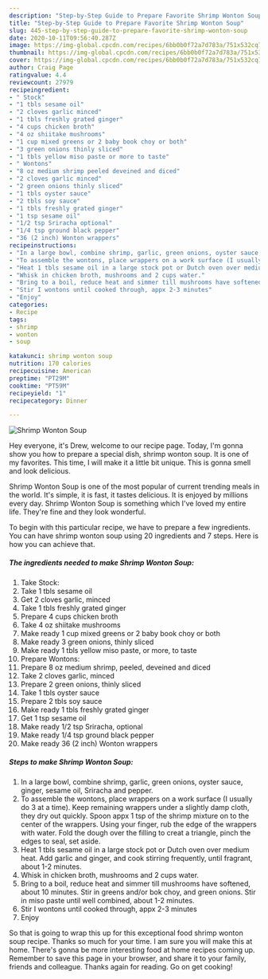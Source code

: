 ```yaml
---
description: "Step-by-Step Guide to Prepare Favorite Shrimp Wonton Soup"
title: "Step-by-Step Guide to Prepare Favorite Shrimp Wonton Soup"
slug: 445-step-by-step-guide-to-prepare-favorite-shrimp-wonton-soup
date: 2020-10-11T09:56:40.287Z
image: https://img-global.cpcdn.com/recipes/6bb0b0f72a7d783a/751x532cq70/shrimp-wonton-soup-recipe-main-photo.jpg
thumbnail: https://img-global.cpcdn.com/recipes/6bb0b0f72a7d783a/751x532cq70/shrimp-wonton-soup-recipe-main-photo.jpg
cover: https://img-global.cpcdn.com/recipes/6bb0b0f72a7d783a/751x532cq70/shrimp-wonton-soup-recipe-main-photo.jpg
author: Craig Page
ratingvalue: 4.4
reviewcount: 27979
recipeingredient:
- " Stock"
- "1 tbls sesame oil"
- "2 cloves garlic minced"
- "1 tbls freshly grated ginger"
- "4 cups chicken broth"
- "4 oz shiitake mushrooms"
- "1 cup mixed greens or 2 baby book choy or both"
- "3 green onions thinly sliced"
- "1 tbls yellow miso paste or more to taste"
- " Wontons"
- "8 oz medium shrimp peeled deveined and diced"
- "2 cloves garlic minced"
- "2 green onions thinly sliced"
- "1 tbls oyster sauce"
- "2 tbls soy sauce"
- "1 tbls freshly grated ginger"
- "1 tsp sesame oil"
- "1/2 tsp Sriracha optional"
- "1/4 tsp ground black pepper"
- "36 (2 inch) Wonton wrappers"
recipeinstructions:
- "In a large bowl, combine shrimp, garlic, green onions, oyster sauce, ginger, sesame oil, Sriracha and pepper."
- "To assemble the wontons, place wrappers on a work surface (I usually do 3 at a time). Keep remaining wrappers under a slightly damp cloth, they dry out quickly. Spoon appx 1 tsp of the shrimp mixture on to the center of the wrappers. Using your finger, rub the edge of the wrappers with water. Fold the dough over the filling to creat a triangle, pinch the edges to seal, set aside."
- "Heat 1 tbls sesame oil in a large stock pot or Dutch oven over medium heat. Add garlic and ginger, and cook stirring frequently, until fragrant, about 1-2 minutes."
- "Whisk in chicken broth, mushrooms and 2 cups water."
- "Bring to a boil, reduce heat and simmer till mushrooms have softened, about 10 minutes. Stir in greens and/or bok choy, and green onions. Stir in miso paste until well combined, about 1-2 minutes."
- "Stir I wontons until cooked through, appx 2-3 minutes"
- "Enjoy"
categories:
- Recipe
tags:
- shrimp
- wonton
- soup

katakunci: shrimp wonton soup 
nutrition: 170 calories
recipecuisine: American
preptime: "PT29M"
cooktime: "PT59M"
recipeyield: "1"
recipecategory: Dinner

---
```



![Shrimp Wonton Soup](https://img-global.cpcdn.com/recipes/6bb0b0f72a7d783a/751x532cq70/shrimp-wonton-soup-recipe-main-photo.jpg)

Hey everyone, it's Drew, welcome to our recipe page. Today, I'm gonna show you how to prepare a special dish, shrimp wonton soup. It is one of my favorites. This time, I will make it a little bit unique. This is gonna smell and look delicious.



Shrimp Wonton Soup is one of the most popular of current trending meals in the world. It's simple, it is fast, it tastes delicious. It is enjoyed by millions every day. Shrimp Wonton Soup is something which I've loved my entire life. They're fine and they look wonderful.


To begin with this particular recipe, we have to prepare a few ingredients. You can have shrimp wonton soup using 20 ingredients and 7 steps. Here is how you can achieve that.

<!--inarticleads1-->

##### The ingredients needed to make Shrimp Wonton Soup:

1. Take  Stock:
1. Take 1 tbls sesame oil
1. Get 2 cloves garlic, minced
1. Take 1 tbls freshly grated ginger
1. Prepare 4 cups chicken broth
1. Take 4 oz shiitake mushrooms
1. Make ready 1 cup mixed greens or 2 baby book choy or both
1. Make ready 3 green onions, thinly sliced
1. Make ready 1 tbls yellow miso paste, or more, to taste
1. Prepare  Wontons:
1. Prepare 8 oz medium shrimp, peeled, deveined and diced
1. Take 2 cloves garlic, minced
1. Prepare 2 green onions, thinly sliced
1. Take 1 tbls oyster sauce
1. Prepare 2 tbls soy sauce
1. Make ready 1 tbls freshly grated ginger
1. Get 1 tsp sesame oil
1. Make ready 1/2 tsp Sriracha, optional
1. Make ready 1/4 tsp ground black pepper
1. Make ready 36 (2 inch) Wonton wrappers




<!--inarticleads2-->

##### Steps to make Shrimp Wonton Soup:

1. In a large bowl, combine shrimp, garlic, green onions, oyster sauce, ginger, sesame oil, Sriracha and pepper.
1. To assemble the wontons, place wrappers on a work surface (I usually do 3 at a time). Keep remaining wrappers under a slightly damp cloth, they dry out quickly. Spoon appx 1 tsp of the shrimp mixture on to the center of the wrappers. Using your finger, rub the edge of the wrappers with water. Fold the dough over the filling to creat a triangle, pinch the edges to seal, set aside.
1. Heat 1 tbls sesame oil in a large stock pot or Dutch oven over medium heat. Add garlic and ginger, and cook stirring frequently, until fragrant, about 1-2 minutes.
1. Whisk in chicken broth, mushrooms and 2 cups water.
1. Bring to a boil, reduce heat and simmer till mushrooms have softened, about 10 minutes. Stir in greens and/or bok choy, and green onions. Stir in miso paste until well combined, about 1-2 minutes.
1. Stir I wontons until cooked through, appx 2-3 minutes
1. Enjoy




So that is going to wrap this up for this exceptional food shrimp wonton soup recipe. Thanks so much for your time. I am sure you will make this at home. There's gonna be more interesting food at home recipes coming up. Remember to save this page in your browser, and share it to your family, friends and colleague. Thanks again for reading. Go on get cooking!
